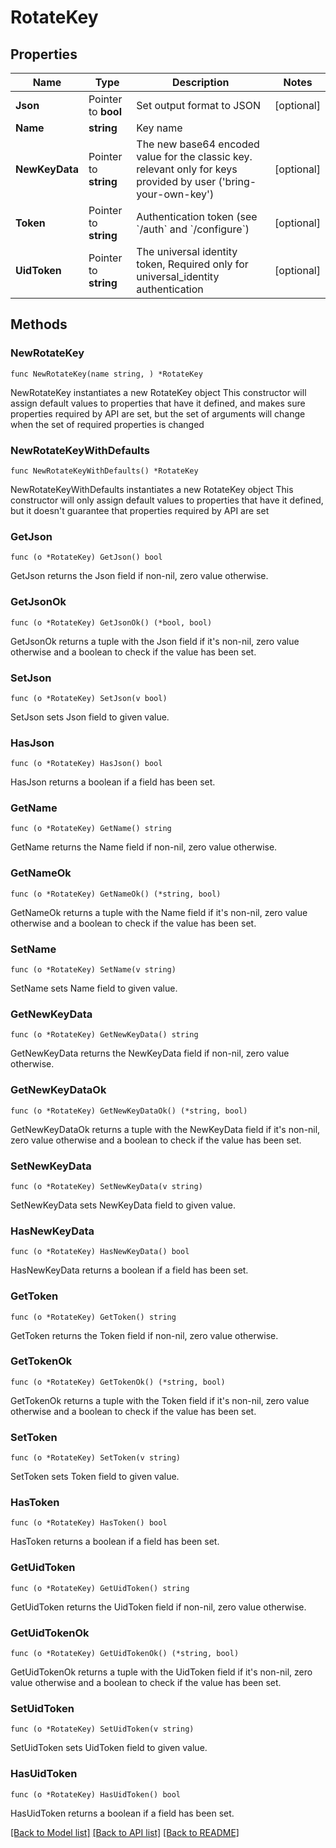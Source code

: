 # RotateKey

## Properties

Name | Type | Description | Notes
------------ | ------------- | ------------- | -------------
**Json** | Pointer to **bool** | Set output format to JSON | [optional] 
**Name** | **string** | Key name | 
**NewKeyData** | Pointer to **string** | The new base64 encoded value for the classic key. relevant only for keys provided by user (&#39;bring-your-own-key&#39;) | [optional] 
**Token** | Pointer to **string** | Authentication token (see &#x60;/auth&#x60; and &#x60;/configure&#x60;) | [optional] 
**UidToken** | Pointer to **string** | The universal identity token, Required only for universal_identity authentication | [optional] 

## Methods

### NewRotateKey

`func NewRotateKey(name string, ) *RotateKey`

NewRotateKey instantiates a new RotateKey object
This constructor will assign default values to properties that have it defined,
and makes sure properties required by API are set, but the set of arguments
will change when the set of required properties is changed

### NewRotateKeyWithDefaults

`func NewRotateKeyWithDefaults() *RotateKey`

NewRotateKeyWithDefaults instantiates a new RotateKey object
This constructor will only assign default values to properties that have it defined,
but it doesn't guarantee that properties required by API are set

### GetJson

`func (o *RotateKey) GetJson() bool`

GetJson returns the Json field if non-nil, zero value otherwise.

### GetJsonOk

`func (o *RotateKey) GetJsonOk() (*bool, bool)`

GetJsonOk returns a tuple with the Json field if it's non-nil, zero value otherwise
and a boolean to check if the value has been set.

### SetJson

`func (o *RotateKey) SetJson(v bool)`

SetJson sets Json field to given value.

### HasJson

`func (o *RotateKey) HasJson() bool`

HasJson returns a boolean if a field has been set.

### GetName

`func (o *RotateKey) GetName() string`

GetName returns the Name field if non-nil, zero value otherwise.

### GetNameOk

`func (o *RotateKey) GetNameOk() (*string, bool)`

GetNameOk returns a tuple with the Name field if it's non-nil, zero value otherwise
and a boolean to check if the value has been set.

### SetName

`func (o *RotateKey) SetName(v string)`

SetName sets Name field to given value.


### GetNewKeyData

`func (o *RotateKey) GetNewKeyData() string`

GetNewKeyData returns the NewKeyData field if non-nil, zero value otherwise.

### GetNewKeyDataOk

`func (o *RotateKey) GetNewKeyDataOk() (*string, bool)`

GetNewKeyDataOk returns a tuple with the NewKeyData field if it's non-nil, zero value otherwise
and a boolean to check if the value has been set.

### SetNewKeyData

`func (o *RotateKey) SetNewKeyData(v string)`

SetNewKeyData sets NewKeyData field to given value.

### HasNewKeyData

`func (o *RotateKey) HasNewKeyData() bool`

HasNewKeyData returns a boolean if a field has been set.

### GetToken

`func (o *RotateKey) GetToken() string`

GetToken returns the Token field if non-nil, zero value otherwise.

### GetTokenOk

`func (o *RotateKey) GetTokenOk() (*string, bool)`

GetTokenOk returns a tuple with the Token field if it's non-nil, zero value otherwise
and a boolean to check if the value has been set.

### SetToken

`func (o *RotateKey) SetToken(v string)`

SetToken sets Token field to given value.

### HasToken

`func (o *RotateKey) HasToken() bool`

HasToken returns a boolean if a field has been set.

### GetUidToken

`func (o *RotateKey) GetUidToken() string`

GetUidToken returns the UidToken field if non-nil, zero value otherwise.

### GetUidTokenOk

`func (o *RotateKey) GetUidTokenOk() (*string, bool)`

GetUidTokenOk returns a tuple with the UidToken field if it's non-nil, zero value otherwise
and a boolean to check if the value has been set.

### SetUidToken

`func (o *RotateKey) SetUidToken(v string)`

SetUidToken sets UidToken field to given value.

### HasUidToken

`func (o *RotateKey) HasUidToken() bool`

HasUidToken returns a boolean if a field has been set.


[[Back to Model list]](../README.md#documentation-for-models) [[Back to API list]](../README.md#documentation-for-api-endpoints) [[Back to README]](../README.md)


